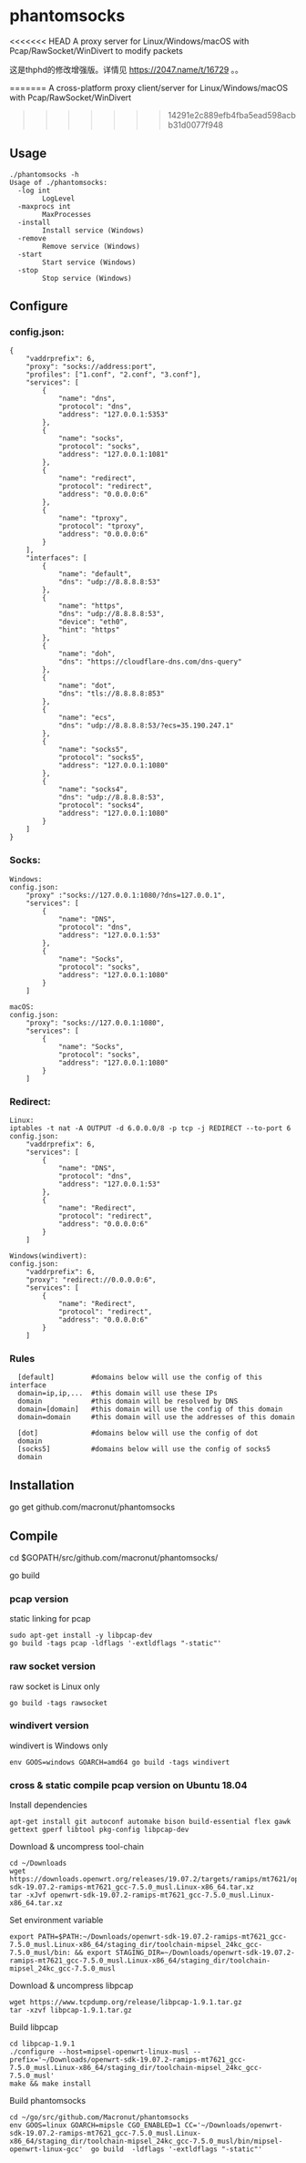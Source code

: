 # phantomsocks
<<<<<<< HEAD
A proxy server for Linux/Windows/macOS with Pcap/RawSocket/WinDivert to modify packets

这是thphd的修改增强版。详情见 <https://2047.name/t/16729>
。。

=======
A cross-platform proxy client/server for Linux/Windows/macOS with Pcap/RawSocket/WinDivert
>>>>>>> 14291e2c889efb4fba5ead598acbb31d0077f948
## Usage
```
./phantomsocks -h
Usage of ./phantomsocks:
  -log int
    	LogLevel
  -maxprocs int
    	MaxProcesses
  -install
    	Install service (Windows)
  -remove
    	Remove service (Windows)
  -start
    	Start service (Windows)
  -stop
    	Stop service (Windows)
```
## Configure
### config.json:
```
{
    "vaddrprefix": 6,
    "proxy": "socks://address:port",
    "profiles": ["1.conf", "2.conf", "3.conf"],
    "services": [
        {
            "name": "dns",
            "protocol": "dns",
            "address": "127.0.0.1:5353"
        },
        {
            "name": "socks",
            "protocol": "socks",
            "address": "127.0.0.1:1081"
        },
        {
            "name": "redirect",
            "protocol": "redirect",
            "address": "0.0.0.0:6"
        },
        {
            "name": "tproxy",
            "protocol": "tproxy",
            "address": "0.0.0.0:6"
        }
    ],
    "interfaces": [
        {
            "name": "default",
            "dns": "udp://8.8.8.8:53"
        },
        {
            "name": "https",
            "dns": "udp://8.8.8.8:53",
            "device": "eth0",
            "hint": "https"
        },
        {
            "name": "doh",
            "dns": "https://cloudflare-dns.com/dns-query"
        },
        {
            "name": "dot",
            "dns": "tls://8.8.8.8:853"
        },
        {
            "name": "ecs",
            "dns": "udp://8.8.8.8:53/?ecs=35.190.247.1"
        },
        {
            "name": "socks5",
            "protocol": "socks5",
            "address": "127.0.0.1:1080"
        },
        {
            "name": "socks4",
            "dns": "udp://8.8.8.8:53",
            "protocol": "socks4",
            "address": "127.0.0.1:1080"
        }
    ]
}
```
### Socks:
```
Windows:
config.json:
    "proxy" :"socks://127.0.0.1:1080/?dns=127.0.0.1",
    "services": [
        {
            "name": "DNS",
            "protocol": "dns",
            "address": "127.0.0.1:53"
        },
        {
            "name": "Socks",
            "protocol": "socks",
            "address": "127.0.0.1:1080"
        }
    ]

macOS:
config.json:
    "proxy": "socks://127.0.0.1:1080",
    "services": [
        {
            "name": "Socks",
            "protocol": "socks",
            "address": "127.0.0.1:1080"
        }
    ]
```
### Redirect:
```
Linux:
iptables -t nat -A OUTPUT -d 6.0.0.0/8 -p tcp -j REDIRECT --to-port 6
config.json:
    "vaddrprefix": 6,
    "services": [
        {
            "name": "DNS",
            "protocol": "dns",
            "address": "127.0.0.1:53"
        },
        {
            "name": "Redirect",
            "protocol": "redirect",
            "address": "0.0.0.0:6"
        }
    ]

Windows(windivert):
config.json:
    "vaddrprefix": 6,
    "proxy": "redirect://0.0.0.0:6",
    "services": [
        {
            "name": "Redirect",
            "protocol": "redirect",
            "address": "0.0.0.0:6"
        }
    ]
```

### Rules
```
  [default]         #domains below will use the config of this interface
  domain=ip,ip,...  #this domain will use these IPs
  domain            #this domain will be resolved by DNS
  domain=[domain]   #this domain will use the config of this domain
  domain=domain     #this domain will use the addresses of this domain
  
  [dot]             #domains below will use the config of dot
  domain
  [socks5]          #domains below will use the config of socks5
  domain
```
## Installation
go get github.com/macronut/phantomsocks

## Compile
cd $GOPATH/src/github.com/macronut/phantomsocks/

go build

### pcap version
static linking for pcap
```
sudo apt-get install -y libpcap-dev
go build -tags pcap -ldflags '-extldflags "-static"'
```
### raw socket version
raw socket is Linux only
```
go build -tags rawsocket
```
### windivert version
windivert is Windows only
```
env GOOS=windows GOARCH=amd64 go build -tags windivert
```

### cross & static compile pcap version on Ubuntu 18.04
Install dependencies
```
apt-get install git autoconf automake bison build-essential flex gawk gettext gperf libtool pkg-config libpcap-dev
```
Download & uncompress tool-chain
```
cd ~/Downloads
wget https://downloads.openwrt.org/releases/19.07.2/targets/ramips/mt7621/openwrt-sdk-19.07.2-ramips-mt7621_gcc-7.5.0_musl.Linux-x86_64.tar.xz
tar -xJvf openwrt-sdk-19.07.2-ramips-mt7621_gcc-7.5.0_musl.Linux-x86_64.tar.xz
```
Set environment variable
```
export PATH=$PATH:~/Downloads/openwrt-sdk-19.07.2-ramips-mt7621_gcc-7.5.0_musl.Linux-x86_64/staging_dir/toolchain-mipsel_24kc_gcc-7.5.0_musl/bin: && export STAGING_DIR=~/Downloads/openwrt-sdk-19.07.2-ramips-mt7621_gcc-7.5.0_musl.Linux-x86_64/staging_dir/toolchain-mipsel_24kc_gcc-7.5.0_musl
```
Download & uncompress libpcap
```
wget https://www.tcpdump.org/release/libpcap-1.9.1.tar.gz
tar -xzvf libpcap-1.9.1.tar.gz
```
Build libpcap
```
cd libpcap-1.9.1
./configure --host=mipsel-openwrt-linux-musl --prefix='~/Downloads/openwrt-sdk-19.07.2-ramips-mt7621_gcc-7.5.0_musl.Linux-x86_64/staging_dir/toolchain-mipsel_24kc_gcc-7.5.0_musl'
make && make install 
```
Build phantomsocks
```
cd ~/go/src/github.com/Macronut/phantomsocks
env GOOS=linux GOARCH=mipsle CGO_ENABLED=1 CC='~/Downloads/openwrt-sdk-19.07.2-ramips-mt7621_gcc-7.5.0_musl.Linux-x86_64/staging_dir/toolchain-mipsel_24kc_gcc-7.5.0_musl/bin/mipsel-openwrt-linux-gcc'  go build  -ldflags '-extldflags "-static"'
```
